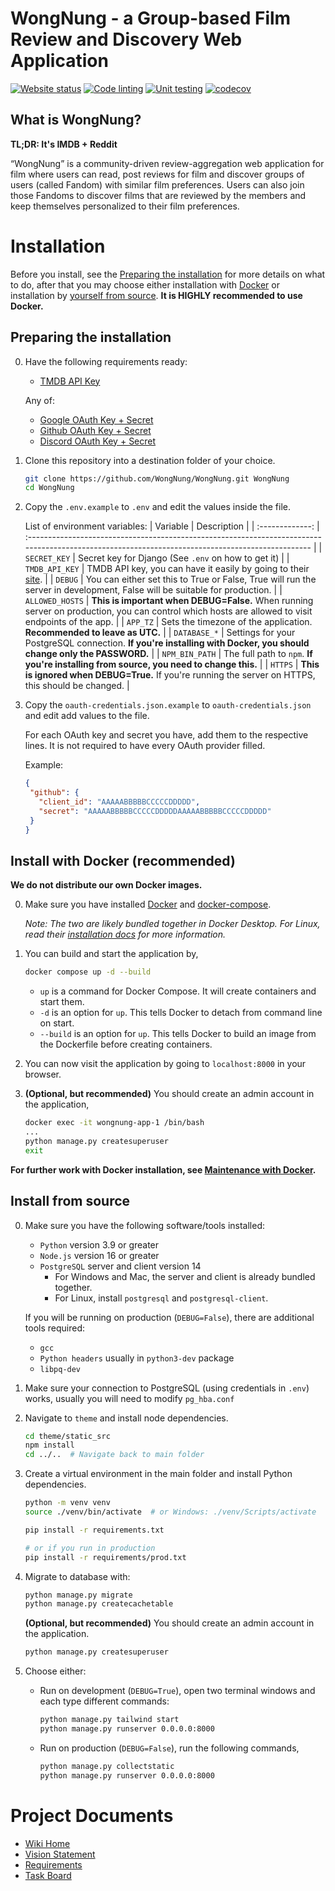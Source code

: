 # WongNung - a Group-based Film Review and Discovery Web Application

[![Website status](https://img.shields.io/website?down_message=maintenance&style=flat&up_message=online&url=https%3A%2F%2Fwongnung.com)](https://wongnung.com)
[![Code linting](https://github.com/WongNung/WongNung/actions/workflows/linting.yml/badge.svg)](https://github.com/WongNung/WongNung/actions/workflows/linting.yml)
[![Unit testing](https://github.com/WongNung/WongNung/actions/workflows/testing.yml/badge.svg)](https://github.com/WongNung/WongNung/actions/workflows/testing.yml)
[![codecov](https://codecov.io/gh/WongNung/WongNung/branch/master/graph/badge.svg?token=XICO479LGZ)](https://codecov.io/gh/WongNung/WongNung)

## What is WongNung?
**TL;DR: It's IMDB + Reddit**

“WongNung” is a community-driven review-aggregation web application for film where users can read, post reviews for film and discover groups of users (called Fandom) with similar film preferences. Users can also join those Fandoms to discover films that are reviewed by the members and keep themselves personalized to their film preferences.

<!-- Reserved for putting in installation + running the application -->
# Installation
Before you install, see the [Preparing the installation](#preparing-the-installation) for more details on what to do, after that you may choose either installation with [Docker](#install-with-docker-recommended) or installation by [yourself from source](#install-from-source). **It is HIGHLY recommended to use Docker.**

## Preparing the installation
0. Have the following requirements ready:
   * [TMDB API Key](https://www.themoviedb.org/documentation/api)
   
   Any of:
   * [Google OAuth Key + Secret](https://support.google.com/cloud/answer/6158849)
   * [Github OAuth Key + Secret](https://docs.github.com/en/developers/apps/building-oauth-apps/creating-an-oauth-app)
   * [Discord OAuth Key + Secret](https://discord.com/developers/docs/topics/oauth2)

1. Clone this repository into a destination folder of your choice.
   ```sh
   git clone https://github.com/WongNung/WongNung.git WongNung
   cd WongNung
   ```

2. Copy the `.env.example` to `.env` and edit the values inside the file.
   
   List of environment variables:
   |    Variable     | Description                                                                                                                                       |
   | :-------------: | :------------------------------------------------------------------------------------------------------------------------------------------------ |
   |  `SECRET_KEY`   | Secret key for Django (See `.env` on how to get it)                                                                                               |
   | `TMDB_API_KEY`  | TMDB API key, you can have it easily by going to their [site](https://www.themoviedb.org/documentation/api).                                      |
   |     `DEBUG`     | You can either set this to True or False, True will run the server in development, False will be suitable for production.                         |
   | `ALLOWED_HOSTS` | **This is important when DEBUG=False.** When running server on production, you can control which hosts are allowed to visit endpoints of the app. |
   |    `APP_TZ`     | Sets the timezone of the application. **Recommended to leave as UTC.**                                                                            |
   |  `DATABASE_*`   | Settings for your PostgreSQL connection. **If you're installing with Docker, you should change only the PASSWORD.**                               |
   | `NPM_BIN_PATH`  | The full path to `npm`. **If you're installing from source, you need to change this.**                                                            |
   |     `HTTPS`     | **This is ignored when DEBUG=True.** If you're running the server on HTTPS, this should be changed.                                               |

3. Copy the `oauth-credentials.json.example` to `oauth-credentials.json` and edit add values to the file.
   
   For each OAuth key and secret you have, add them to the respective lines.
   It is not required to have every OAuth provider filled.
   
    Example:
   ```json
   {
    "github": {
      "client_id": "AAAAABBBBBCCCCCDDDDD",
      "secret": "AAAAABBBBBCCCCCDDDDDAAAAABBBBBCCCCCDDDDD"
    }
   }
   ```

## Install with Docker (recommended)
**We do not distribute our own Docker images.**

0. Make sure you have installed [Docker](https://www.docker.com/) and [docker-compose](https://docs.docker.com/compose/).
   
   *Note: The two are likely bundled together in Docker Desktop. For Linux, read their [installation docs](https://docs.docker.com/compose/install/) for more information.*

1. You can build and start the application by,
   ```sh
   docker compose up -d --build
   ```

   * `up` is a command for Docker Compose. It will create containers and start them.
   * `-d` is an option for `up`. This tells Docker to detach from command line on start.
   * `--build` is an option for `up`. This tells Docker to build an image from the Dockerfile before creating containers.

2. You can now visit the application by going to `localhost:8000` in your browser.

3. **(Optional, but recommended)** You should create an admin account in the application,
   ```sh
   docker exec -it wongnung-app-1 /bin/bash
   ...
   python manage.py createsuperuser
   exit
   ```

**For further work with Docker installation, see [Maintenance with Docker](https://github.com/WongNung/WongNung/wiki/Maintenance-with-Docker).**

## Install from source
0. Make sure you have the following software/tools installed:
   * `Python` version 3.9 or greater
   * `Node.js` version 16 or greater
   * `PostgreSQL` server and client version 14
      * For Windows and Mac, the server and client is already bundled together.
      * For Linux, install `postgresql` and `postgresql-client`.

   If you will be running on production (`DEBUG=False`), there are additional tools required:
   * `gcc`
   * `Python headers` usually in `python3-dev` package
   * `libpq-dev`

1. Make sure your connection to PostgreSQL (using credentials in `.env`) works, usually you will need to modify `pg_hba.conf`

2. Navigate to `theme` and install node dependencies.
   ```sh
   cd theme/static_src
   npm install
   cd ../..  # Navigate back to main folder
   ```

3. Create a virtual environment in the main folder and install Python dependencies.
   ```sh
   python -m venv venv
   source ./venv/bin/activate  # or Windows: ./venv/Scripts/activate

   pip install -r requirements.txt

   # or if you run in production
   pip install -r requirements/prod.txt
   ```

4. Migrate to database with:
   ```sh
   python manage.py migrate
   python manage.py createcachetable
   ```

   **(Optional, but recommended)** You should create an admin account in the application.
   ```sh
   python manage.py createsuperuser
   ```

5. Choose either:
   * Run on development (`DEBUG=True`), open two terminal windows and each type different commands:
     ```sh
     python manage.py tailwind start
     python manage.py runserver 0.0.0.0:8000
     ```
   * Run on production (`DEBUG=False`), run the following commands,
     ```sh
     python manage.py collectstatic
     python manage.py runserver 0.0.0.0:8000
     ```

# Project Documents
* [Wiki Home](https://github.com/WongNung/WongNung/wiki)
* [Vision Statement](https://github.com/WongNung/WongNung/wiki/Vision-Statement)
* [Requirements](https://github.com/WongNung/WongNung/wiki/Requirements)
* [Task Board](https://trello.com/b/Wpyr4LHZ/wongnung)
